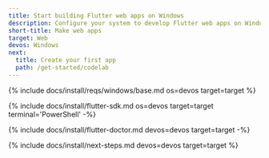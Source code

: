 ```yaml
---
title: Start building Flutter web apps on Windows
description: Configure your system to develop Flutter web apps on Windows.
short-title: Make web apps
target: Web
devos: Windows
next:
  title: Create your first app
  path: /get-started/codelab
---
```


{% include docs/install/reqs/windows/base.md os=devos target=target %}

{% include docs/install/flutter-sdk.md os=devos target=target terminal='PowerShell' -%}

{% include docs/install/flutter-doctor.md devos=devos target=target -%}

{% include docs/install/next-steps.md devos=devos target=target %}
